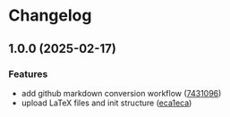 # Changelog

## 1.0.0 (2025-02-17)


### Features

* add github markdown conversion workflow ([7431096](https://github.com/cardano-foundation/cardano-economic-parameter-insights/commit/7431096a220ce200901eb8a4f1857b9fb2e5e3bc))
* upload LaTeX files and init structure ([eca1eca](https://github.com/cardano-foundation/cardano-economic-parameter-insights/commit/eca1eca5ddf214ed6926826718a356d90abb3655))
